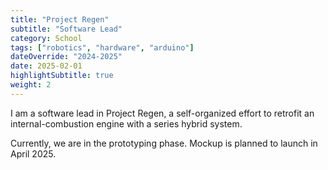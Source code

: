 ```yaml
---
title: "Project Regen"
subtitle: "Software Lead"
category: School
tags: ["robotics", "hardware", "arduino"]
dateOverride: "2024-2025"
date: 2025-02-01
highlightSubtitle: true
weight: 2
---
```


I am a software lead in Project Regen, a self-organized effort to retrofit an internal-combustion engine with a series hybrid system. 

Currently, we are in the prototyping phase. Mockup is planned to launch in April 2025. 
